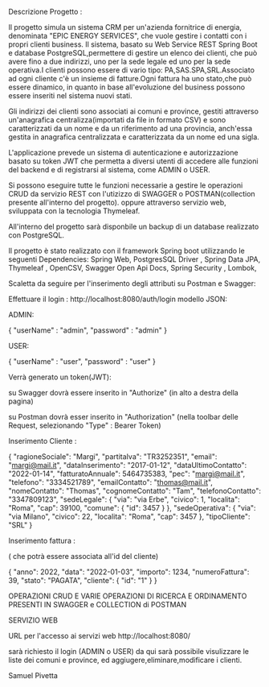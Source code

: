 Descrizione Progetto :

Il progetto simula un sistema CRM per un'azienda fornitrice di energia, denominata "EPIC ENERGY SERVICES", che vuole gestire i contatti con i propri clienti business. Il sistema, basato su Web Service REST Spring Boot e database PostgreSQL,permettere di gestire un elenco dei clienti, che può avere fino a due indirizzi, uno per la sede legale ed uno per la sede operativa.I clienti possono essere di vario tipo: PA,SAS.SPA,SRL.Associato ad ogni cliente c'è un insieme di fatture.Ogni fattura ha uno stato,che può essere dinamico, in quanto in base all'evoluzione del business possono essere inseriti nel sistema nuovi stati.

Gli indirizzi dei clienti sono associati ai comuni e province, gestiti attraverso un'anagrafica centralizza(importati da file in formato CSV) e sono caratterizzati da un nome e da un riferimento ad una provincia, anch'essa gestita in anagrafica centralizzata e caratterizzata da un nome ed una sigla.

L'applicazione prevede un sistema di autenticazione e autorizzazione basato su token JWT che permetta a diversi utenti di accedere alle funzioni del backend e di registrarsi al sistema, come ADMIN o USER.

Si possono eseguire tutte le funzioni necessarie a gestire le operazioni CRUD da servizio REST con l'utizizzo di SWAGGER o POSTMAN(collection presente all'interno del progetto). oppure attraverso servizio web, sviluppata con la tecnologia Thymeleaf.

All'interno del progetto sarà disponbile un backup di un database realizzato con PostgreSQL.

Il progetto è stato realizzato con il framework Spring boot utilizzando le seguenti Dependencies: Spring Web, PostgresSQL Driver , Spring Data JPA, Thymeleaf , OpenCSV, Swagger Open Api Docs, Spring Security , Lombok,

Scaletta da seguire per l'inserimento degli attributi su Postman e Swagger:

Effettuare il login : http://localhost:8080/auth/login
modello JSON:

ADMIN:

{ "userName" : "admin", "password" : "admin" }

USER:

{ "userName" : "user", "password" : "user" }

Verrà generato un token(JWT):

su Swagger dovrà essere inserito in "Authorize" (in alto a destra della pagina)

su Postman dovrà esser inserito in "Authorization" (nella toolbar delle Request, selezionando "Type" : Bearer Token)

Inserimento Cliente :

{ "ragioneSociale": "Margi", "partitaIva": "TR3252351", "email": "margi@mail.it", "dataInserimento": "2017-01-12", "dataUltimoContatto": "2022-01-14", "fatturatoAnnuale": 5464735383, "pec": "margi@mail.it", "telefono": "3334521789", "emailContatto": "thomas@mail.it", "nomeContatto": "Thomas", "cognomeContatto": "Tam", "telefonoContatto": "3347809123", "sedeLegale": { "via": "via Erbe", "civico": 1, "localita": "Roma", "cap": 39100, "comune": { "id": 3457 } }, "sedeOperativa": { "via": "via Milano", "civico": 22, "localita": "Roma", "cap": 3457 }, "tipoCliente": "SRL" }

Inserimento fattura :

( che potrà essere associata all'id del cliente)

{ "anno": 2022, "data": "2022-01-03", "importo": 1234, "numeroFattura": 39, "stato": "PAGATA", "cliente": { "id": "1" } }

OPERAZIONI CRUD E VARIE OPERAZIONI DI RICERCA E ORDINAMENTO PRESENTI IN SWAGGER e COLLECTION di POSTMAN

SERVIZIO WEB

URL per l'accesso ai servizi web http://localhost:8080/

sarà richiesto il login (ADMIN o USER) da qui sarà possibile visulizzare le liste dei comuni e province, ed aggiugere,eliminare,modificare i clienti.

Samuel Pivetta
